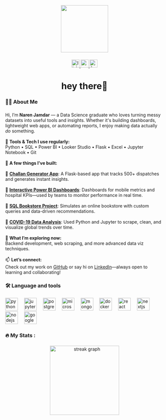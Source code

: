 <div align="center">
  <img height="150" src="https://media.giphy.com/media/v1.Y2lkPTc5MGI3NjExbmE4Mng3cmRpeWFzNGlkaDZmenF3bGd5ejBlNDgxaW03ZnN0NXdtaiZlcD12MV9naWZzX3NlYXJjaCZjdD1n/78XCFBGOlS6keY1Bil/giphy.gif"  />
</div>

###

<div align="center">
  <a href="https://www.linkedin.com/in/naren-jamdar-5b0551348/" target="_blank">
    <img src="https://img.shields.io/static/v1?message=LinkedIn&logo=linkedin&label=&color=0077B5&logoColor=white&labelColor=&style=for-the-badge" height="25" alt="linkedin logo"  />
  </a>
  <a href="mailto:narenjamdar57@gmail.com" target="_blank">
    <img src="https://img.shields.io/static/v1?message=Gmail&logo=gmail&label=&color=D14836&logoColor=white&labelColor=&style=for-the-badge" height="25" alt="gmail logo"  />
  </a>
  <a href="https://www.hackerrank.com/profile/naren323482" target="_blank">
    <img src="https://img.shields.io/static/v1?message=HackerRank&logo=hackerrank&label=&color=2EC866&logoColor=white&labelColor=&style=for-the-badge" height="25" alt="hackerrank logo"  />
  </a>
</div>

###

<h1 align="center">hey there👋</h1>

###

<h3 align="left">👩‍💻  About Me</h3>

###

<p align="left">
  Hi, I’m <strong>Naren Jamdar</strong> — a Data Science graduate who loves turning messy datasets into useful tools and insights. Whether it's building dashboards, lightweight web apps, or automating reports, I enjoy making data actually <em>do</em> something.
  <br><br>
  🔧 <strong>Tools & Tech I use regularly:</strong><br>
  Python • SQL • Power BI • Looker Studio • Flask • Excel • Jupyter Notebook • Git
  <br><br>
  🚀 <strong>A few things I’ve built:</strong><br><br>
  🔹 <a href="https://github.com/nar-en57/Challan-Generator-App" target="_blank"><strong>Challan Generator App</strong></a>: A Flask-based app that tracks 500+ dispatches and generates instant insights.<br><br>
  🔹 <a href="https://github.com/nar-en57/Mobile-Sales-Power-BI-Dashboard" target="_blank"><strong>Interactive Power BI Dashboards</strong></a>: Dashboards for mobile metrics and hospital KPIs—used by teams to monitor performance in real time.<br><br>
  🔹 <a href="https://github.com/nar-en57/SQL-Project-Online-Book-Store" target="_blank"><strong>SQL Bookstore Project</strong></a>: Simulates an online bookstore with custom queries and data-driven recommendations.<br><br>
  🔹 <a href="https://github.com/nar-en57/COVID19-India-Analysis-Extended" target="_blank"><strong>COVID-19 Data Analysis</strong></a>: Used Python and Jupyter to scrape, clean, and visualize global trends over time.
  <br><br>
  🌱 <strong>What I’m exploring now:</strong><br>
  Backend development, web scraping, and more advanced data viz techniques.
  <br><br>
  📫 <strong>Let’s connect:</strong><br>
  Check out my work on <a href="https://github.com/nar-en57" target="_blank">GitHub</a> or say hi on <a href="https://www.linkedin.com/in/naren-jamdar-5b0551348/" target="_blank">LinkedIn</a>—always open to learning and collaborating!
</p>


###

<h3 align="left">🛠 Language and tools</h3>

###

<div align="left">
  <img src="https://cdn.jsdelivr.net/gh/devicons/devicon/icons/python/python-original.svg" height="40" alt="python logo"  />
  <img width="12" />
  <img src="https://cdn.jsdelivr.net/gh/devicons/devicon/icons/jupyter/jupyter-original.svg" height="40" alt="jupyter logo"  />
  <img width="12" />
  <img src="https://cdn.jsdelivr.net/gh/devicons/devicon/icons/postgresql/postgresql-original.svg" height="40" alt="postgresql logo"  />
  <img width="12" />
  <img src="https://cdn.jsdelivr.net/gh/devicons/devicon/icons/microsoftsqlserver/microsoftsqlserver-plain.svg" height="40" alt="microsoftsqlserver logo"  />
  <img width="12" />
  <img src="https://cdn.jsdelivr.net/gh/devicons/devicon/icons/mongodb/mongodb-original.svg" height="40" alt="mongodb logo"  />
  <img width="12" />
  <img src="https://cdn.jsdelivr.net/gh/devicons/devicon/icons/docker/docker-original.svg" height="40" alt="docker logo"  />
  <img width="12" />
  <img src="https://cdn.jsdelivr.net/gh/devicons/devicon/icons/react/react-original.svg" height="40" alt="react logo"  />
  <img width="12" />
  <img src="https://cdn.jsdelivr.net/gh/devicons/devicon/icons/nextjs/nextjs-original.svg" height="40" alt="nextjs logo"  />
  <img width="12" />
  <img src="https://cdn.jsdelivr.net/gh/devicons/devicon/icons/nodejs/nodejs-original.svg" height="40" alt="nodejs logo"  />
  <img width="12" />
  <img src="https://cdn.jsdelivr.net/gh/devicons/devicon/icons/googlecloud/googlecloud-original.svg" height="40" alt="googlecloud logo"  />
</div>

###

<h3 align="left">🔥   My Stats :</h3>

###

<div align="center">
  <img src="https://streak-stats.demolab.com?user=nar-en57&locale=en&mode=daily&theme=dark&hide_border=false&border_radius=5&order=3" height="220" alt="streak graph"  />
</div>

###
